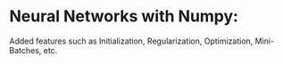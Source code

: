 # Neural Networks with Numpy: 
Added features such as Initialization, Regularization, Optimization, Mini-Batches, etc.
